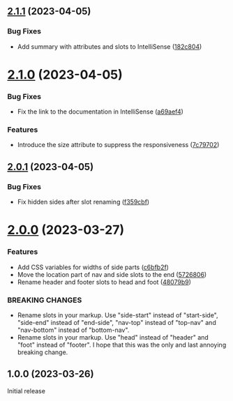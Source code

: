 ## [2.1.1](https://github.com/prantlf/holy-grail-layout/compare/v2.1.0...v2.1.1) (2023-04-05)


### Bug Fixes

* Add summary with attributes and slots to IntelliSense ([182c804](https://github.com/prantlf/holy-grail-layout/commit/182c804ac5abb551ddbd617c24467824dab6f83d))

# [2.1.0](https://github.com/prantlf/holy-grail-layout/compare/v2.0.1...v2.1.0) (2023-04-05)


### Bug Fixes

* Fix the link to the documentation in IntelliSense ([a69aef4](https://github.com/prantlf/holy-grail-layout/commit/a69aef41cc6e33304bedcfe5bd293d4ce686187c))


### Features

* Introduce the size attribute to suppress the responsiveness ([7c79702](https://github.com/prantlf/holy-grail-layout/commit/7c79702466548bd83efbe04a841dcf4deb835312))

## [2.0.1](https://github.com/prantlf/holy-grail-layout/compare/v2.0.0...v2.0.1) (2023-04-05)


### Bug Fixes

* Fix hidden sides after slot renaming ([f359cbf](https://github.com/prantlf/holy-grail-layout/commit/f359cbf3970937181b1ddd274da1d25a1f321c27))

# [2.0.0](https://github.com/prantlf/holy-grail-layout/compare/v1.0.0...v2.0.0) (2023-03-27)


### Features

* Add CSS variables for widths of side parts ([c6bfb2f](https://github.com/prantlf/holy-grail-layout/commit/c6bfb2fd91fdc0922a603d8150b19a4b0b779306))
* Move the location part of nav and side slots to the end ([5726806](https://github.com/prantlf/holy-grail-layout/commit/572680607ad47d8c1a1a8c65ea95491196327629))
* Rename header and footer slots to head and foot ([48079b9](https://github.com/prantlf/holy-grail-layout/commit/48079b9dea95f13a7b4bc7c2533a62505641c69d))


### BREAKING CHANGES

* Rename slots in your markup. Use "side-start"
instead of "start-side", "side-end" instead of "end-side",
"nav-top" instead of "top-nav" and "nav-bottom" instead of "bottom-nav".
* Rename slots in your markup. Use "head"
instead of "header" and "foot" instead of "footer". I hope
that this was the only and last annoying breaking change.

## 1.0.0 (2023-03-26)

Initial release
